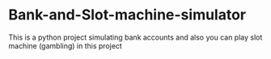 # Bank-and-Slot-machine-simulator
This is a python project simulating bank accounts and also you can play slot machine (gambling) in this project
